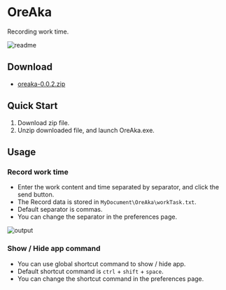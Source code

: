 # OreAka
Recording work time.

![readme](https://user-images.githubusercontent.com/5329895/66704871-0f89b280-ed5b-11e9-8ef9-3c7125be4002.png)

## Download
- [oreaka-0.0.2.zip](https://github.com/shuntaro4/OreAka/releases/download/v0.0.2/oreaka-0.0.2.zip)

## Quick Start
1. Download zip file.
2. Unzip downloaded file, and launch OreAka.exe.

## Usage
### Record work time
- Enter the work content and time separated by separator, and click the send button.
- The Record data is stored in `MyDocument\OreAka\workTask.txt`.
- Default separator is commas.
- You can change the separator in the preferences page.

![output](https://user-images.githubusercontent.com/5329895/66704963-fc2b1700-ed5b-11e9-8677-50b792481f9e.gif)

### Show / Hide app command
- You can use global shortcut command to show / hide app.
- Default shortcut command is `ctrl` + `shift` + `space`.
- You can change the shortcut command in the preferences page.
